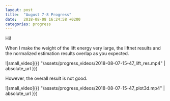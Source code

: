 ```yaml
---
layout: post
title:  "August 7-8 Progress"
date:   2018-08-08 16:24:58 +0200
categories: progress
---
```


Hi!

When I make the weight of the lift energy very large, the liftnet results and the normalized estimation results overlap as you expected. 

![small_video]({{ "/assets/progress_videos/2018-08-07-15-47_lift_res.mp4" | absolute_url }})

However, the overall result is not good.

![small_video]({{ "/assets/progress_videos/2018-08-07-15-47_plot3d.mp4" | absolute_url }})




